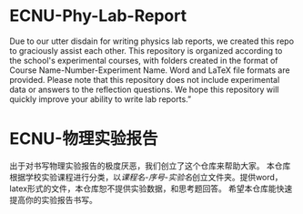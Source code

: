 # ECNU-Phy-Lab-Report
Due to our utter disdain for writing physics lab reports, we created this repo to graciously assist each other.
This repository is organized according to the school's experimental courses, with folders created in the format of Course Name-Number-Experiment Name. Word and LaTeX file formats are provided. Please note that this repository does not include experimental data or answers to the reflection questions.
We hope this repository will quickly improve your ability to write lab reports.”

# ECNU-物理实验报告
出于对书写物理实验报告的极度厌恶，我们创立了这个仓库来帮助大家。
本仓库根据学校实验课程进行分类，以*课程名-序号-实验名*创立文件夹。提供word，latex形式的文件，本仓库恕不提供实验数据，和思考题回答。
希望本仓库能快速提高你的实验报告书写。
